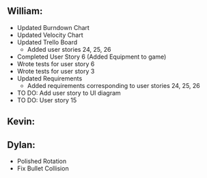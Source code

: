 ## William:
- Updated Burndown Chart
- Updated Velocity Chart
- Updated Trello Board
  - Added user stories 24, 25, 26
- Completed User Story 6 (Added Equipment to game)
- Wrote tests for user story 6
- Wrote tests for user story 3
- Updated Requirements
  - Added requirements corresponding to user stories 24, 25, 26
- TO DO: Add user story to UI diagram
- TO DO: User story 15
## Kevin:

## Dylan:
- Polished Rotation
- Fix Bullet Collision

